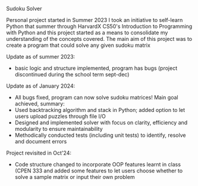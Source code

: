 Sudoku Solver

Personal project started in Summer 2023
I took an initiative to self-learn Python that summer through HarvardX CS50's Introduction to Programming with Python and this project started as a means to consolidate my understanding of the concepts covered. 
The main aim of this project was to create a program that could solve any given sudoku matrix

Update as of summer 2023: 
- basic logic and structure implemented, program has bugs
(project discontinued during the school term sept-dec)

Update as of January 2024:
- All bugs fixed, program can now solve sudoku matrices! Main goal achieved, summary:
- Used backtracking algorithm and stack in Python; added option to let users upload puzzles through file I/O
- Designed and implemented solver with focus on clarity, efficiency and modularity to ensure maintainability
- Methodically conducted tests (including unit tests) to identify, resolve and document errors

Project revisited in Oct'24: 
- Code structure changed to incorporate OOP features learnt in class (CPEN 333 and added some features to let users choose whether to solve a sample matrix or input their own problem





